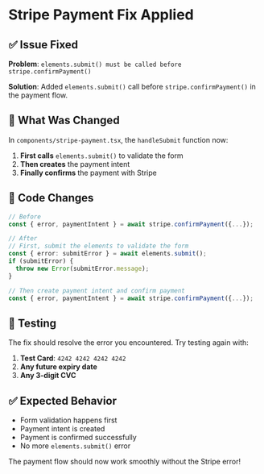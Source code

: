 # Stripe Payment Fix Applied

## ✅ Issue Fixed

**Problem**: `elements.submit() must be called before stripe.confirmPayment()`

**Solution**: Added `elements.submit()` call before `stripe.confirmPayment()` in the payment flow.

## 🔧 What Was Changed

In `components/stripe-payment.tsx`, the `handleSubmit` function now:

1. **First calls** `elements.submit()` to validate the form
2. **Then creates** the payment intent
3. **Finally confirms** the payment with Stripe

## 📝 Code Changes

```typescript
// Before
const { error, paymentIntent } = await stripe.confirmPayment({...});

// After
// First, submit the elements to validate the form
const { error: submitError } = await elements.submit();
if (submitError) {
  throw new Error(submitError.message);
}

// Then create payment intent and confirm payment
const { error, paymentIntent } = await stripe.confirmPayment({...});
```

## 🧪 Testing

The fix should resolve the error you encountered. Try testing again with:

1. **Test Card**: `4242 4242 4242 4242`
2. **Any future expiry date**
3. **Any 3-digit CVC**

## ✅ Expected Behavior

- Form validation happens first
- Payment intent is created
- Payment is confirmed successfully
- No more `elements.submit()` error

The payment flow should now work smoothly without the Stripe error!